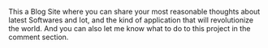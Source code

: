 This a Blog Site where you can share your most reasonable thoughts about latest Softwares and Iot, and the kind of application that will revolutionize the world.
And you can also let me know what to do to this project in the comment section.
